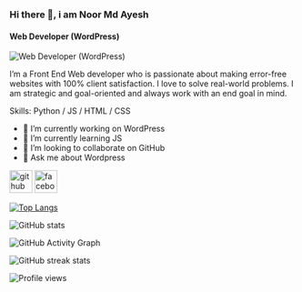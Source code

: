 ### Hi there 👋, i am Noor Md Ayesh
#### Web Developer (WordPress)
![Web Developer (WordPress)](https://www.facebook.com/photo/?fbid=4018129864982978&set=a.120568248072512)

I’m a Front End Web developer who is passionate about making error-free websites with 100% client satisfaction. I love to solve real-world problems. I am strategic and goal-oriented and always work with an end goal in mind.

Skills: Python / JS / HTML / CSS

- 🔭 I’m currently working on WordPress 
- 🌱 I’m currently learning JS 
- 👯 I’m looking to collaborate on GitHub 
- 💬 Ask me about Wordpress 


[<img src='https://cdn.jsdelivr.net/npm/simple-icons@3.0.1/icons/github.svg' alt='github' height='40'>](https://github.com/https://github.com/Ayesh118)  [<img src='https://cdn.jsdelivr.net/npm/simple-icons@3.0.1/icons/facebook.svg' alt='facebook' height='40'>](https://www.facebook.com/https://www.facebook.com/Ayesh118)  

[![Top Langs](https://github-readme-stats.vercel.app/api/top-langs/?username=https://github.com/Ayesh118)](https://github.com/anuraghazra/github-readme-stats)

![GitHub stats](https://github-readme-stats.vercel.app/api?username=https://github.com/Ayesh118&show_icons=true)  

![GitHub Activity Graph](https://activity-graph.herokuapp.com/graph?username=https://github.com/Ayesh118)  

![GitHub streak stats](https://github-readme-streak-stats.herokuapp.com/?user=https://github.com/Ayesh118)  

![Profile views](https://gpvc.arturio.dev/https://github.com/Ayesh118)  
